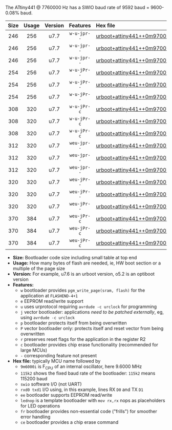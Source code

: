 The ATtiny441 @ 7760000 Hz has a SWIO baud rate of 9592 baud = 9600-0.08% baud.

|Size|Usage|Version|Features|Hex file|
|:-:|:-:|:-:|:-:|:--|
|246|256|u7.7|`w-u-jpr--`|[urboot+attiny441++0m9700i++++1k2_swio_rxa2_txa1_lednop.hex](https://raw.githubusercontent.com/stefanrueger/urboot.hex/main/mcus/attiny441/internal_oscillator/fint++0m9700_Hz/br++++1k2_bps/urboot+attiny441++0m9700i++++1k2_swio_rxa2_txa1_lednop.hex)|
|246|256|u7.7|`w-u-jpr--`|[urboot+attiny441++0m9700i++++1k2_swio_rxa4_txa5_lednop.hex](https://raw.githubusercontent.com/stefanrueger/urboot.hex/main/mcus/attiny441/internal_oscillator/fint++0m9700_Hz/br++++1k2_bps/urboot+attiny441++0m9700i++++1k2_swio_rxa4_txa5_lednop.hex)|
|246|256|u7.7|`w-u-jpr--`|[urboot+attiny441++0m9700i++++1k2_swio_rxb2_txa7_lednop.hex](https://raw.githubusercontent.com/stefanrueger/urboot.hex/main/mcus/attiny441/internal_oscillator/fint++0m9700_Hz/br++++1k2_bps/urboot+attiny441++0m9700i++++1k2_swio_rxb2_txa7_lednop.hex)|
|254|256|u7.7|`w-u-jPr--`|[urboot+attiny441++0m9700i++++1k2_swio_rxa2_txa1.hex](https://raw.githubusercontent.com/stefanrueger/urboot.hex/main/mcus/attiny441/internal_oscillator/fint++0m9700_Hz/br++++1k2_bps/urboot+attiny441++0m9700i++++1k2_swio_rxa2_txa1.hex)|
|254|256|u7.7|`w-u-jPr--`|[urboot+attiny441++0m9700i++++1k2_swio_rxa4_txa5.hex](https://raw.githubusercontent.com/stefanrueger/urboot.hex/main/mcus/attiny441/internal_oscillator/fint++0m9700_Hz/br++++1k2_bps/urboot+attiny441++0m9700i++++1k2_swio_rxa4_txa5.hex)|
|254|256|u7.7|`w-u-jPr--`|[urboot+attiny441++0m9700i++++1k2_swio_rxb2_txa7.hex](https://raw.githubusercontent.com/stefanrueger/urboot.hex/main/mcus/attiny441/internal_oscillator/fint++0m9700_Hz/br++++1k2_bps/urboot+attiny441++0m9700i++++1k2_swio_rxb2_txa7.hex)|
|308|320|u7.7|`w-u-jPr-c`|[urboot+attiny441++0m9700i++++1k2_swio_rxa2_txa1_lednop_fr_ce.hex](https://raw.githubusercontent.com/stefanrueger/urboot.hex/main/mcus/attiny441/internal_oscillator/fint++0m9700_Hz/br++++1k2_bps/urboot+attiny441++0m9700i++++1k2_swio_rxa2_txa1_lednop_fr_ce.hex)|
|308|320|u7.7|`w-u-jPr-c`|[urboot+attiny441++0m9700i++++1k2_swio_rxa4_txa5_lednop_fr_ce.hex](https://raw.githubusercontent.com/stefanrueger/urboot.hex/main/mcus/attiny441/internal_oscillator/fint++0m9700_Hz/br++++1k2_bps/urboot+attiny441++0m9700i++++1k2_swio_rxa4_txa5_lednop_fr_ce.hex)|
|308|320|u7.7|`w-u-jPr-c`|[urboot+attiny441++0m9700i++++1k2_swio_rxb2_txa7_lednop_fr_ce.hex](https://raw.githubusercontent.com/stefanrueger/urboot.hex/main/mcus/attiny441/internal_oscillator/fint++0m9700_Hz/br++++1k2_bps/urboot+attiny441++0m9700i++++1k2_swio_rxb2_txa7_lednop_fr_ce.hex)|
|312|320|u7.7|`weu-jpr--`|[urboot+attiny441++0m9700i++++1k2_swio_rxa2_txa1_ee_lednop.hex](https://raw.githubusercontent.com/stefanrueger/urboot.hex/main/mcus/attiny441/internal_oscillator/fint++0m9700_Hz/br++++1k2_bps/urboot+attiny441++0m9700i++++1k2_swio_rxa2_txa1_ee_lednop.hex)|
|312|320|u7.7|`weu-jpr--`|[urboot+attiny441++0m9700i++++1k2_swio_rxa4_txa5_ee_lednop.hex](https://raw.githubusercontent.com/stefanrueger/urboot.hex/main/mcus/attiny441/internal_oscillator/fint++0m9700_Hz/br++++1k2_bps/urboot+attiny441++0m9700i++++1k2_swio_rxa4_txa5_ee_lednop.hex)|
|312|320|u7.7|`weu-jpr--`|[urboot+attiny441++0m9700i++++1k2_swio_rxb2_txa7_ee_lednop.hex](https://raw.githubusercontent.com/stefanrueger/urboot.hex/main/mcus/attiny441/internal_oscillator/fint++0m9700_Hz/br++++1k2_bps/urboot+attiny441++0m9700i++++1k2_swio_rxb2_txa7_ee_lednop.hex)|
|320|320|u7.7|`weu-jPr--`|[urboot+attiny441++0m9700i++++1k2_swio_rxa2_txa1_ee.hex](https://raw.githubusercontent.com/stefanrueger/urboot.hex/main/mcus/attiny441/internal_oscillator/fint++0m9700_Hz/br++++1k2_bps/urboot+attiny441++0m9700i++++1k2_swio_rxa2_txa1_ee.hex)|
|320|320|u7.7|`weu-jPr--`|[urboot+attiny441++0m9700i++++1k2_swio_rxa4_txa5_ee.hex](https://raw.githubusercontent.com/stefanrueger/urboot.hex/main/mcus/attiny441/internal_oscillator/fint++0m9700_Hz/br++++1k2_bps/urboot+attiny441++0m9700i++++1k2_swio_rxa4_txa5_ee.hex)|
|320|320|u7.7|`weu-jPr--`|[urboot+attiny441++0m9700i++++1k2_swio_rxb2_txa7_ee.hex](https://raw.githubusercontent.com/stefanrueger/urboot.hex/main/mcus/attiny441/internal_oscillator/fint++0m9700_Hz/br++++1k2_bps/urboot+attiny441++0m9700i++++1k2_swio_rxb2_txa7_ee.hex)|
|370|384|u7.7|`weu-jPr-c`|[urboot+attiny441++0m9700i++++1k2_swio_rxa2_txa1_ee_lednop_fr_ce.hex](https://raw.githubusercontent.com/stefanrueger/urboot.hex/main/mcus/attiny441/internal_oscillator/fint++0m9700_Hz/br++++1k2_bps/urboot+attiny441++0m9700i++++1k2_swio_rxa2_txa1_ee_lednop_fr_ce.hex)|
|370|384|u7.7|`weu-jPr-c`|[urboot+attiny441++0m9700i++++1k2_swio_rxa4_txa5_ee_lednop_fr_ce.hex](https://raw.githubusercontent.com/stefanrueger/urboot.hex/main/mcus/attiny441/internal_oscillator/fint++0m9700_Hz/br++++1k2_bps/urboot+attiny441++0m9700i++++1k2_swio_rxa4_txa5_ee_lednop_fr_ce.hex)|
|370|384|u7.7|`weu-jPr-c`|[urboot+attiny441++0m9700i++++1k2_swio_rxb2_txa7_ee_lednop_fr_ce.hex](https://raw.githubusercontent.com/stefanrueger/urboot.hex/main/mcus/attiny441/internal_oscillator/fint++0m9700_Hz/br++++1k2_bps/urboot+attiny441++0m9700i++++1k2_swio_rxb2_txa7_ee_lednop_fr_ce.hex)|

- **Size:** Bootloader code size including small table at top end
- **Usage:** How many bytes of flash are needed, ie, HW boot section or a multiple of the page size
- **Version:** For example, u7.6 is an urboot version, o5.2 is an optiboot version
- **Features:**
  + `w` bootloader provides `pgm_write_page(sram, flash)` for the application at `FLASHEND-4+1`
  + `e` EEPROM read/write support
  + `u` uses urprotocol requiring `avrdude -c urclock` for programming
  + `j` vector bootloader: applications *need to be patched externally*, eg, using `avrdude -c urclock`
  + `p` bootloader protects itself from being overwritten
  + `P` vector bootloader only: protects itself and reset vector from being overwritten
  + `r` preserves reset flags for the application in the register R2
  + `c` bootloader provides chip erase functionality (recommended for large MCUs)
  + `-` corresponding feature not present
- **Hex file:** typically MCU name followed by
  + `9m6000i` is F<sub>CPU</sub> of an internal oscillator, here 9.6000 MHz
  + `115k2` shows the fixed baud rate of the bootloader: `115k2` means 115200 baud
  + `swio` software I/O (not UART)
  + `rxd0 txd1` I/O using, in this example, lines RX `D0` and TX `D1`
  + `ee` bootloader supports EEPROM read/write
  + `lednop` is a template bootloader with `mov rx,rx` nops as placeholders for LED operations
  + `fr` bootloader provides non-essential code ("frills") for smoother error handling
  + `ce` bootloader provides a chip erase command

